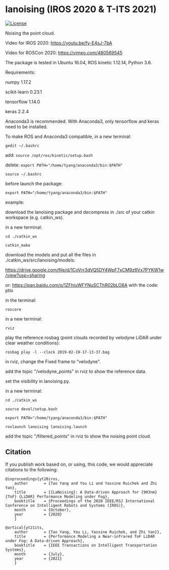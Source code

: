 # lanoising (IROS 2020 & T-ITS 2021)

[![License](https://img.shields.io/badge/License-BSD%203--Clause-gree.svg)](https://opensource.org/licenses/BSD-3-Clause)

Noising the point cloud.

Video for IROS 2020: https://youtu.be/fy-E4sJ-7bA

Video for ROSCon 2020: https://vimeo.com/480569545

The package is tested in Ubuntu 16.04, ROS kinetic 1.12.14, Python 3.6.

Requirements:

numpy 1.17.2

scikit-learn 0.23.1

tensorflow 1.14.0

keras 2.2.4

Anaconda3 is recommended. With Anaconda3, only tensorflow and keras need to be installed.

To make ROS and Anaconda3 compatible, in a new terminal:

`gedit ~/.bashrc`

add: `source /opt/ros/kinetic/setup.bash`

delete: `export PATH="/home/tyang/anaconda3/bin:$PATH"`

`source ~/.bashrc`

before launch the package:

`export PATH="/home/tyang/anaconda3/bin:$PATH"`

example:

download the lanoising package and decompress in ./src of your catkin workspace (e.g. catkin_ws).

in a new terminal:

```
cd ./catkin_ws

catkin_make
```

download the models and put all the files in ./catkin_ws/src/lanoising/models:

https://drive.google.com/file/d/1CoVrr3dVQ5DY4WpF7xCM9z6Vx7PYKW1w/view?usp=sharing

or: https://pan.baidu.com/s/1ZFhiuWFYNuSCThR02bLO8A with the code: ptio

in the terminal:

`roscore`

in a new terminal:

`rviz`

play the reference rosbag (point clouds recorded by velodyne LiDAR under clear weather conditions):

`rosbag play -l --clock 2019-02-19-17-13-37.bag`

in rviz, change the Fixed frame to "velodyne".

add the topic "/velodyne_points" in rviz to show the reference data.

set the visibility in lanoising.py.

in a new terminal:

```
cd ./catkin_ws

source devel/setup.bash

export PATH="/home/tyang/anaconda3/bin:$PATH"

roslaunch lanoising lanoising.launch
```

add the topic "/filtered_points" in rviz to show the noising point cloud.

## Citation
If you publish work based on, or using, this code, we would appreciate citations to the following:

    @inproceedings{yt20iros,
        author       = {Tao Yang and You Li and Yassine Ruichek and Zhi Yan},
        title        = {{LaNoising}: A Data-driven Approach for {903nm} {ToF} {LiDAR} Performance Modeling under Fog},
        booktitle    = {Proceedings of the 2020 IEEE/RSJ International Conference on Intelligent Robots and Systems (IROS)},
        month        = {October},
        year         = {2020}
        }      
    
    @artical{yt21its,
        author       = {Tao Yang, You Li, Yassine Ruichek, and Zhi Yan}},
        title        = {Performance Modeling a Near-infrared ToF LiDAR under Fog: A Data-driven Approach},
        booktitle    = {IEEE Transactions on Intelligent Transportation Systems},
        month        = {July},
        year         = {2021}
        }